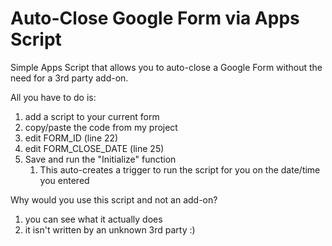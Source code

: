 # Auto-Close Google Form via Apps Script

Simple Apps Script that allows you to auto-close a Google Form without the need for a 3rd party add-on.

All you have to do is:
1. add a script to your current form
2. copy/paste the code from my project
3. edit FORM_ID (line 22) 
4. edit FORM_CLOSE_DATE (line 25)
5. Save and run the "Initialize" function
    1. This auto-creates a trigger to run the script for you on the date/time you entered

Why would you use this script and not an add-on?
1. you can see what it actually does
2. it isn't written by an unknown 3rd party :)
